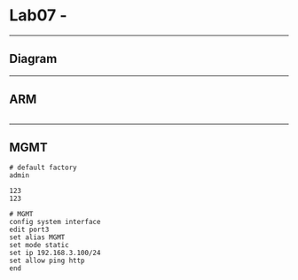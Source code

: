# Lab07 - 

---

## Diagram

---

## ARM
````json
````

---

## MGMT
````ios
# default factory
admin

123
123

# MGMT
config system interface
edit port3
set alias MGMT
set mode static
set ip 192.168.3.100/24
set allow ping http
end
````
